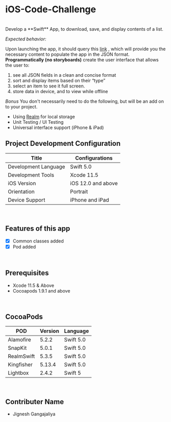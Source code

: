 # iOS-Code-Challenge
<br>
Develop a **Swift** App, to download, save, and display contents of a list.

*Expected behavior:*

Upon launching the app, it should query this  [link](https://raw.githubusercontent.com/AxxessTech/Mobile-Projects/master/challenge.json) , which will provide you the necessary content to populate the app in the JSON format.
**Programmatically (no storyboards)** create the user interface that allows the user to:
 
1. see all JSON fields in a clean and concise format
2. sort and display items based on their “type”
3. select an item to see it full screen.
4. store data in device, and to view while offline

*Bonus*
You don't necessarily need to do the following, but will be an add on to your project.
- Using [Realm](https://github.com/realm/realm-cocoa) for local storage
- Unit Testing / UI Testing
- Universal interface support (iPhone & iPad)


## Project Development Configuration
| Title         | Configurations |
|--------------|--------|
| Development Language | Swift 5.0    |
| Development Tools     | Xcode 11.5    |
| iOS Version    | iOS 12.0 and above    |
| Orientation  | Portrait    |
| Device Support | iPhone and iPad    |
<br>


## Features of this app

- [x] Common classes added
- [x] Pod added
<br>

## Prerequisites
- Xcode 11.5 & Above
- Cocoapods 1.9.1 and above
<br>


## CocoaPods

| POD         | Version | Language |
| ------------|--------|------------|
| Alamofire | 5.2.2 | Swift 5.0 |
| SnapKit | 5.0.1 | Swift 5.0 |
| RealmSwift | 5.3.5 | Swift 5.0 |
| Kingfisher | 5.13.4 | Swift 5.0 |
| Lightbox | 2.4.2 | Swift 5 |

<br>

## Contributer Name
- Jignesh Gangajaliya
<br>
